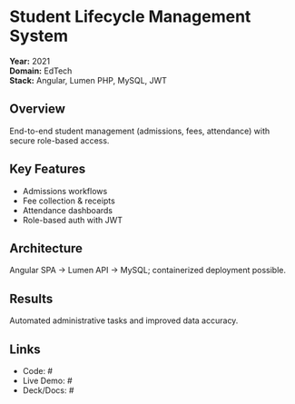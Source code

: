 # Student Lifecycle Management System

**Year:** 2021  
**Domain:** EdTech  
**Stack:** Angular, Lumen PHP, MySQL, JWT

## Overview
End-to-end student management (admissions, fees, attendance) with secure role-based access.

## Key Features
- Admissions workflows
- Fee collection & receipts
- Attendance dashboards
- Role-based auth with JWT

## Architecture
Angular SPA → Lumen API → MySQL; containerized deployment possible.

## Results
Automated administrative tasks and improved data accuracy.

## Links
- Code: #
- Live Demo: #
- Deck/Docs: #
